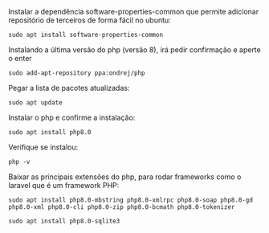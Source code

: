 Instalar a dependência software-properties-common que permite adicionar repositório de terceiros de forma fácil no ubuntu:
~~~
sudo apt install software-properties-common
~~~

Instalando a última versão do php (versão 8), irá pedir confirmação e aperte o enter
~~~
sudo add-apt-repository ppa:ondrej/php
~~~

Pegar a lista de pacotes atualizadas:
~~~
sudo apt update
~~~

Instalar o php e confirme a instalação:
~~~
sudo apt install php8.0
~~~

Verifique se instalou:
~~~
php -v
~~~

Baixar as principais extensões do php, para rodar frameworks como o laravel que é um framework PHP:
~~~
sudo apt install php8.0-mbstring php8.0-xmlrpc php8.0-soap php8.0-gd php8.0-xml php8.0-cli php8.0-zip php8.0-bcmath php8.0-tokenizer
~~~


~~~
sudo apt install php8.0-sqlite3
~~~


